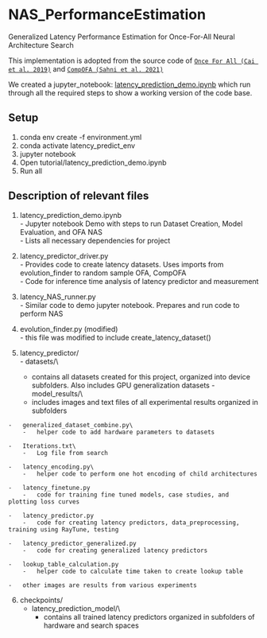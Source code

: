 # NAS_PerformanceEstimation
Generalized Latency Performance Estimation for Once-For-All Neural Architecture Search

This implementation is adopted from the source code of 
[`Once For All (Cai et al. 2019)`](https://github.com/mit-han-lab/once-for-all) and [`CompOFA (Sahni et al. 2021)`](https://github.com/compofa-blind-review/compofa-iclr21)

We created a jupyter_notebook: [latency_prediction_demo.ipynb](https://github.com/RhythmSyed/NAS_PerformanceEstimation/blob/main/tutorial/latency_prediction_demo.ipynb) which run through
all the required steps to show a working version of the code base.


## Setup
1. conda env create -f environment.yml
2. conda activate latency_predict_env
3. jupyter notebook
4. Open tutorial/latency_prediction_demo.ipynb
5. Run all


## Description of relevant files

1.   latency_prediction_demo.ipynb\
    -   Jupyter notebook Demo with steps to run Dataset Creation, Model Evaluation, and OFA NAS\
    -   Lists all necessary dependencies for project

2.   latency_predictor_driver.py\
    -   Provides code to create latency datasets. Uses imports from evolution_finder to random sample OFA, CompOFA\
    -   Code for inference time analysis of latency predictor and measurement

3.   latency_NAS_runner.py\
    -   Similar code to demo jupyter notebook. Prepares and run code to perform NAS

4.   evolution_finder.py (modified)\
    -   this file was modified to include create_latency_dataset()

5.   latency_predictor/\
    -   datasets/\
        -   contains all datasets created for this project, organized into device subfolders. Also includes GPU generalization datasets
    -   model_results/\
        -   includes images and text files of all experimental results organized in subfolders
    
    -   generalized_dataset_combine.py\
        -   helper code to add hardware parameters to datasets
    
    -   Iterations.txt\
        -   Log file from search
    
    -   latency_encoding.py\
        -   helper code to perform one hot encoding of child architectures
    
    -   latency_finetune.py
        -   code for training fine tuned models, case studies, and plotting loss curves
    
    -   latency_predictor.py
        -   code for creating latency predictors, data_preprocessing, training using RayTune, testing
    
    -   latency_predictor_generalized.py
        -   code for creating generalized latency predictors
    
    -   lookup_table_calculation.py
        -   helper code to calculate time taken to create lookup table
    
    -   other images are results from various experiments


6. checkpoints/
    -   latency_prediction_model/\
        -   contains all trained latency predictors organized in subfolders of hardware and search spaces
